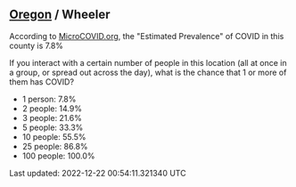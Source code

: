 
## [Oregon](/united-states/oregon) / Wheeler

According to [MicroCOVID.org](http://microcovid.org),
the "Estimated Prevalence" of COVID in this county is 7.8%

If you interact with a certain number of people in this location
(all at once in a group, or spread out across the day), what is the chance that
1 or more of them has COVID?

- 1 person: 7.8%
- 2 people: 14.9%
- 3 people: 21.6%
- 5 people: 33.3%
- 10 people: 55.5%
- 25 people: 86.8%
- 100 people: 100.0%

Last updated: 2022-12-22 00:54:11.321340 UTC
